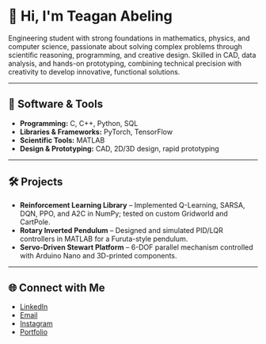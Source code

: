 # 👋 Hi, I'm Teagan Abeling

Engineering student with strong foundations in mathematics, physics, and computer science, passionate about solving complex problems through scientific reasoning, programming, and creative design.
Skilled in CAD, data analysis, and hands-on prototyping, combining technical precision with creativity to develop innovative, functional solutions.  

---

## 🔧 Software & Tools  
- **Programming:** C, C++, Python, SQL  
- **Libraries & Frameworks:** PyTorch, TensorFlow  
- **Scientific Tools:** MATLAB  
- **Design & Prototyping:** CAD, 2D/3D design, rapid prototyping  

---

## 🛠️ Projects  
- **Reinforcement Learning Library** – Implemented Q-Learning, SARSA, DQN, PPO, and A2C in NumPy; tested on custom Gridworld and CartPole.  
- **Rotary Inverted Pendulum** – Designed and simulated PID/LQR controllers in MATLAB for a Furuta-style pendulum.  
- **Servo-Driven Stewart Platform** – 6-DOF parallel mechanism controlled with Arduino Nano and 3D-printed components.  

---

## 🌐 Connect with Me  
- [LinkedIn](https://www.linkedin.com/in/teaganabeling)  
- [Email](mailto:teaganabeling@gmail.com)  
- [Instagram](https://www.instagram.com/taemeax/)  
- [Portfolio](https://teaganabeling.github.io)  
